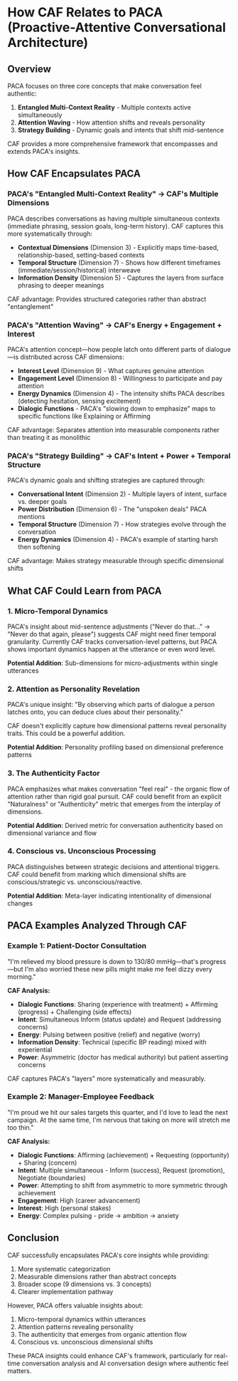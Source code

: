 # How CAF Relates to PACA (Proactive-Attentive Conversational Architecture)

## Overview

PACA focuses on three core concepts that make conversation feel authentic:
1. **Entangled Multi-Context Reality** - Multiple contexts active simultaneously
2. **Attention Waving** - How attention shifts and reveals personality
3. **Strategy Building** - Dynamic goals and intents that shift mid-sentence

CAF provides a more comprehensive framework that encompasses and extends PACA's insights.

## How CAF Encapsulates PACA

### PACA's "Entangled Multi-Context Reality" → CAF's Multiple Dimensions

PACA describes conversations as having multiple simultaneous contexts (immediate phrasing, session goals, long-term history). CAF captures this more systematically through:

- **Contextual Dimensions** (Dimension 3) - Explicitly maps time-based, relationship-based, setting-based contexts
- **Temporal Structure** (Dimension 7) - Shows how different timeframes (immediate/session/historical) interweave
- **Information Density** (Dimension 5) - Captures the layers from surface phrasing to deeper meanings

CAF advantage: Provides structured categories rather than abstract "entanglement"

### PACA's "Attention Waving" → CAF's Energy + Engagement + Interest

PACA's attention concept—how people latch onto different parts of dialogue—is distributed across CAF dimensions:

- **Interest Level** (Dimension 9) - What captures genuine attention
- **Engagement Level** (Dimension 8) - Willingness to participate and pay attention
- **Energy Dynamics** (Dimension 4) - The intensity shifts PACA describes (detecting hesitation, sensing excitement)
- **Dialogic Functions** - PACA's "slowing down to emphasize" maps to specific functions like Explaining or Affirming

CAF advantage: Separates attention into measurable components rather than treating it as monolithic

### PACA's "Strategy Building" → CAF's Intent + Power + Temporal Structure

PACA's dynamic goals and shifting strategies are captured through:

- **Conversational Intent** (Dimension 2) - Multiple layers of intent, surface vs. deeper goals
- **Power Distribution** (Dimension 6) - The "unspoken deals" PACA mentions
- **Temporal Structure** (Dimension 7) - How strategies evolve through the conversation
- **Energy Dynamics** (Dimension 4) - PACA's example of starting harsh then softening

CAF advantage: Makes strategy measurable through specific dimensional shifts

## What CAF Could Learn from PACA

### 1. Micro-Temporal Dynamics

PACA's insight about mid-sentence adjustments ("Never do that..." → "Never do that again, please") suggests CAF might need finer temporal granularity. Currently CAF tracks conversation-level patterns, but PACA shows important dynamics happen at the utterance or even word level.

**Potential Addition**: Sub-dimensions for micro-adjustments within single utterances

### 2. Attention as Personality Revelation

PACA's unique insight: "By observing which parts of dialogue a person latches onto, you can deduce clues about their personality."

CAF doesn't explicitly capture how dimensional patterns reveal personality traits. This could be a powerful addition.

**Potential Addition**: Personality profiling based on dimensional preference patterns

### 3. The Authenticity Factor

PACA emphasizes what makes conversation "feel real" - the organic flow of attention rather than rigid goal pursuit. CAF could benefit from an explicit "Naturalness" or "Authenticity" metric that emerges from the interplay of dimensions.

**Potential Addition**: Derived metric for conversation authenticity based on dimensional variance and flow

### 4. Conscious vs. Unconscious Processing

PACA distinguishes between strategic decisions and attentional triggers. CAF could benefit from marking which dimensional shifts are conscious/strategic vs. unconscious/reactive.

**Potential Addition**: Meta-layer indicating intentionality of dimensional changes

## PACA Examples Analyzed Through CAF

### Example 1: Patient-Doctor Consultation
"I'm relieved my blood pressure is down to 130/80 mmHg—that's progress—but I'm also worried these new pills might make me feel dizzy every morning."

**CAF Analysis:**
- **Dialogic Functions**: Sharing (experience with treatment) + Affirming (progress) + Challenging (side effects)
- **Intent**: Simultaneous Inform (status update) and Request (addressing concerns)
- **Energy**: Pulsing between positive (relief) and negative (worry)
- **Information Density**: Technical (specific BP reading) mixed with experiential
- **Power**: Asymmetric (doctor has medical authority) but patient asserting concerns

CAF captures PACA's "layers" more systematically and measurably.

### Example 2: Manager-Employee Feedback
"I'm proud we hit our sales targets this quarter, and I'd love to lead the next campaign. At the same time, I'm nervous that taking on more will stretch me too thin."

**CAF Analysis:**
- **Dialogic Functions**: Affirming (achievement) + Requesting (opportunity) + Sharing (concern)
- **Intent**: Multiple simultaneous - Inform (success), Request (promotion), Negotiate (boundaries)
- **Power**: Attempting to shift from asymmetric to more symmetric through achievement
- **Engagement**: High (career advancement)
- **Interest**: High (personal stakes)
- **Energy**: Complex pulsing - pride → ambition → anxiety

## Conclusion

CAF successfully encapsulates PACA's core insights while providing:
1. More systematic categorization
2. Measurable dimensions rather than abstract concepts
3. Broader scope (9 dimensions vs. 3 concepts)
4. Clearer implementation pathway

However, PACA offers valuable insights about:
1. Micro-temporal dynamics within utterances
2. Attention patterns revealing personality
3. The authenticity that emerges from organic attention flow
4. Conscious vs. unconscious dimensional shifts

These PACA insights could enhance CAF's framework, particularly for real-time conversation analysis and AI conversation design where authentic feel matters.
